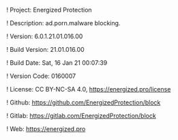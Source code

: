 ! Project: Energized Protection

! Description: ad.porn.malware blocking.

! Version: 6.0.1.21.01.016.00

! Build Version: 21.01.016.00

! Build Date: Sat, 16 Jan 21 00:07:39

! Version Code: 0160007

! License: CC BY-NC-SA 4.0, https://energized.pro/license

! Github: https://github.com/EnergizedProtection/block

! Gitlab: https://gitlab.com/EnergizedProtection/block


! Web: https://energized.pro
